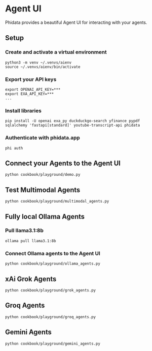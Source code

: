 # Agent UI

Phidata provides a beautiful Agent UI for interacting with your agents.

## Setup

### Create and activate a virtual environment

```shell
python3 -m venv ~/.venvs/aienv
source ~/.venvs/aienv/bin/activate
```

### Export your API keys

```shell
export OPENAI_API_KEY=***
export EXA_API_KEY=***
...
```

### Install libraries

```shell
pip install -U openai exa_py duckduckgo-search yfinance pypdf sqlalchemy 'fastapi[standard]' youtube-transcript-api phidata
```

### Authenticate with phidata.app

```
phi auth
```

## Connect your Agents to the Agent UI

```shell
python cookbook/playground/demo.py
```

## Test Multimodal Agents

```shell
python cookbook/playground/multimodal_agents.py
```

## Fully local Ollama Agents

### Pull llama3.1:8b

```shell
ollama pull llama3.1:8b
```

### Connect Ollama agents to the Agent UI

```shell
python cookbook/playground/ollama_agents.py
```

## xAi Grok Agents

```shell
python cookbook/playground/grok_agents.py
```

## Groq Agents

```shell
python cookbook/playground/groq_agents.py
```

## Gemini Agents

```shell
python cookbook/playground/gemini_agents.py
```
